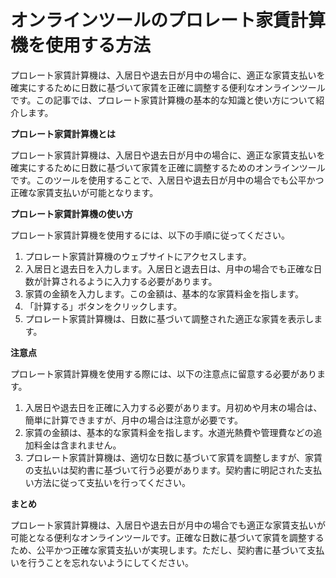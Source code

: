 オンラインツールのプロレート家賃計算機を使用する方法
==========================

プロレート家賃計算機は、入居日や退去日が月中の場合に、適正な家賃支払いを確実にするために日数に基づいて家賃を正確に調整する便利なオンラインツールです。この記事では、プロレート家賃計算機の基本的な知識と使い方について紹介します。

**プロレート家賃計算機とは**

プロレート家賃計算機は、入居日や退去日が月中の場合に、適正な家賃支払いを確実にするために日数に基づいて家賃を正確に調整するためのオンラインツールです。このツールを使用することで、入居日や退去日が月中の場合でも公平かつ正確な家賃支払いが可能となります。

**プロレート家賃計算機の使い方**

プロレート家賃計算機を使用するには、以下の手順に従ってください。

1. プロレート家賃計算機のウェブサイトにアクセスします。
2. 入居日と退去日を入力します。入居日と退去日は、月中の場合でも正確な日数が計算されるように入力する必要があります。
3. 家賃の金額を入力します。この金額は、基本的な家賃料金を指します。
4. 「計算する」ボタンをクリックします。
5. プロレート家賃計算機は、日数に基づいて調整された適正な家賃を表示します。

**注意点**

プロレート家賃計算機を使用する際には、以下の注意点に留意する必要があります。

1. 入居日や退去日を正確に入力する必要があります。月初めや月末の場合は、簡単に計算できますが、月中の場合は注意が必要です。
2. 家賃の金額は、基本的な家賃料金を指します。水道光熱費や管理費などの追加料金は含まれません。
3. プロレート家賃計算機は、適切な日数に基づいて家賃を調整しますが、家賃の支払いは契約書に基づいて行う必要があります。契約書に明記された支払い方法に従って支払いを行ってください。

**まとめ**

プロレート家賃計算機は、入居日や退去日が月中の場合でも適正な家賃支払いが可能となる便利なオンラインツールです。正確な日数に基づいて家賃を調整するため、公平かつ正確な家賃支払いが実現します。ただし、契約書に基づいて支払いを行うことを忘れないようにしてください。